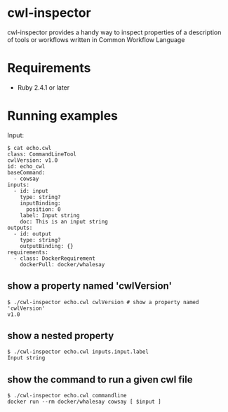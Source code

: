 # cwl-inspector
cwl-inspector provides a handy way to inspect properties of a description of tools or workflows written in Common Workflow Language

# Requirements
- Ruby 2.4.1 or later

# Running examples

Input:
```console:
$ cat echo.cwl
class: CommandLineTool
cwlVersion: v1.0
id: echo_cwl
baseCommand:
  - cowsay
inputs:
  - id: input
    type: string?
    inputBinding:
      position: 0
    label: Input string
    doc: This is an input string
outputs:
  - id: output
    type: string?
    outputBinding: {}
requirements:
  - class: DockerRequirement
    dockerPull: docker/whalesay
```

## show a property named 'cwlVersion'
```console:
$ ./cwl-inspector echo.cwl cwlVersion # show a property named 'cwlVersion'
v1.0
```

## show a nested property
```console:
$ ./cwl-inspector echo.cwl inputs.input.label
Input string
```

## show the command to run a given cwl file
```console
$ ./cwl-inspector echo.cwl commandline
docker run --rm docker/whalesay cowsay [ $input ]
```
